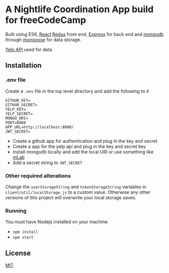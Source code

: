 # A Nightlife Coordination App build for freeCodeCamp

Built using ES6, [React](https://facebook.github.io/react/) [Redux](http://redux.js.org/) front end, [Express](https://expressjs.com/) for back end and [mongodb](https://www.mongodb.com/) through [mongoose](http://mongoosejs.com/) for data storage.

[Yelp API](https://www.yelp.com/developers) used for data

## Installation

### .env file

Create a ```.env``` file in the top level directory and add the following to it

```
GITHUB_KEY=
GITHUB_SECRET=
YELP_KEY=
YELP_SECRET=
MONGO_URI=
PORT=8080
APP_URL=http://localhost:8080/
JWT_SECRET=
```

* Create a github app for authentication and plug in the key and secret
* Create a app for the yelp api and plug in the key and secret key
* Install mongodb locally and add the local URI or use something like [mLab](https://mlab.com/)
* Add a secret string to ```JWT_SECRET```

### Other required alterations

Change the ```userStorageString``` and ```tokenStorageString``` variables in ```client/util/localStorage.js``` to a custom value. Otherwise any other versions of this project will overwrite your local storage saves.

### Running

You must have Nodejs installed on your machine.

* ```npm install```
* ```npm start```

## License

[MIT](https://opensource.org/licenses/MIT)